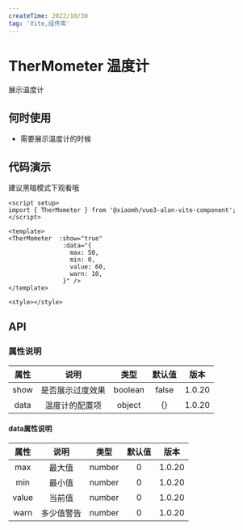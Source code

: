 ```yaml
---
createTime: 2022/10/30
tag: 'Vite,组件库'
---
```

# TherMometer 温度计

展示温度计

## 何时使用

* 需要展示温度计的时候

## 代码演示

建议黑暗模式下观看哦

<TherMometer  :show="true"
               :data="{
                 max: 50,
                 min: 0,
                 value: 60,
                 warn: 10,
               }" />

```tsx
<script setup>
import { TherMometer } from '@xiaomh/vue3-alan-vite-component';
</script>

<template>
<TherMometer  :show="true"
               :data="{
                 max: 50,
                 min: 0,
                 value: 60,
                 warn: 10,
               }" />
</template>

<style></style>

```

## API

### 属性说明

| 属性   | 说明 |   类型  | 默认值  | 版本  |
| :-------------: | :----------: | :------------: | :------------: | :------------: |
| show |   是否展示过度效果    | boolean  | false | 1.0.20|
| data |   温度计的配置项    | object  | {} | 1.0.20|

#### data属性说明

| 属性   | 说明 |   类型  | 默认值  | 版本  |
| :-------------: | :----------: | :------------: | :------------: | :------------: |
|   max |   最大值    | number  |  0| 1.0.20|
|   min |   最小值    | number  |  0| 1.0.20|
|   value |   当前值    | number  |  0| 1.0.20|
|   warn |   多少值警告    | number  |  0| 1.0.20|
